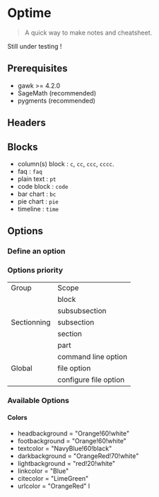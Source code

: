 Optime
======

> A quick way to make notes and cheatsheet.

Still under testing !

## Prerequisites

- gawk >= 4.2.0
- SageMath (recommended)
- pygments (recommended)

## Headers


## Blocks

- column(s) block : `c`, `cc`, `ccc`, `cccc`.
- faq : `faq`
- plain text : `pt`
- code block : `code`
- bar chart : `bc`
- pie chart : `pie`
- timeline : `time`

## Options

### Define an option

### Options priority

<center>
<table>
  <tr> <td> Group </td>                          <td> Scope                 </td> </tr>
  <tr> <td rowspan = "5"> Sectionning </td>      <td> block                 </td> </tr>
                                            <tr> <td> subsubsection         </td> </tr>
                                            <tr> <td> subsection            </td> </tr>
                                            <tr> <td> section               </td> </tr>
                                            <tr> <td> part                  </td> </tr>
  <tr> <td rowspan = "3"> Global      </td>      <td> command line option   </td> </tr>
                                            <tr> <td> file option           </td> </tr>
                                            <tr> <td> configure file option </td> </tr>
</table>
</center>

### Available Options

#### Colors

 - headbackground  = "Orange!60!white"
 - footbackground  = "Orange!60!white"
 - textcolor       = "NavyBlue!60!black"
 - darkbackground  = "OrangeRed!70!white"
 - lightbackground = "red!20!white"
 - linkcolor       = "Blue"
 - citecolor       = "LimeGreen"
 - urlcolor        = "OrangeRed"
l
